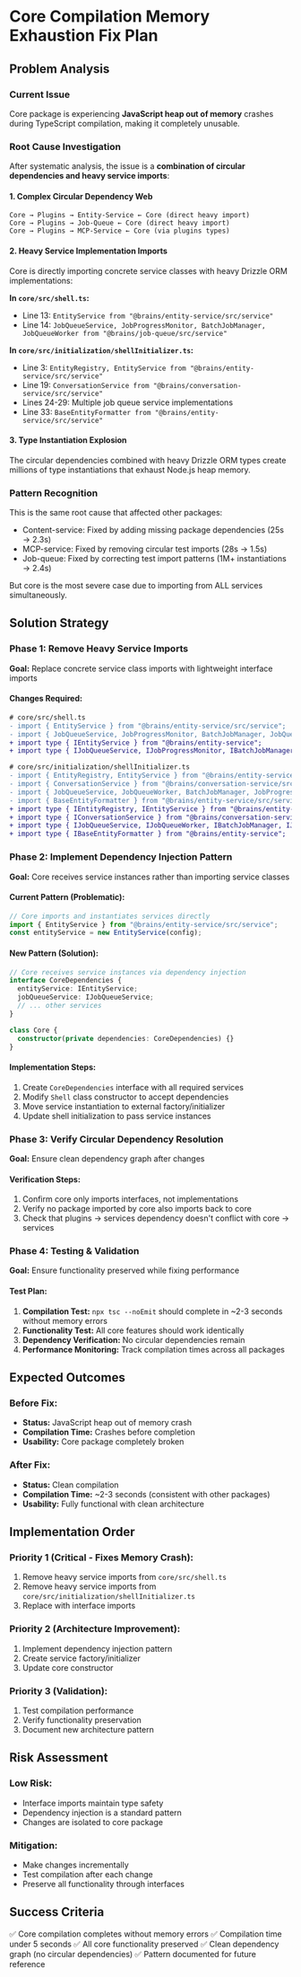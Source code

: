 # Core Compilation Memory Exhaustion Fix Plan

## Problem Analysis

### Current Issue

Core package is experiencing **JavaScript heap out of memory** crashes during TypeScript compilation, making it completely unusable.

### Root Cause Investigation

After systematic analysis, the issue is a **combination of circular dependencies and heavy service imports**:

#### 1. Complex Circular Dependency Web

```
Core → Plugins → Entity-Service ← Core (direct heavy import)
Core → Plugins → Job-Queue ← Core (direct heavy import)
Core → Plugins → MCP-Service ← Core (via plugins types)
```

#### 2. Heavy Service Implementation Imports

Core is directly importing concrete service classes with heavy Drizzle ORM implementations:

**In `core/src/shell.ts`:**

- Line 13: `EntityService from "@brains/entity-service/src/service"`
- Line 14: `JobQueueService, JobProgressMonitor, BatchJobManager, JobQueueWorker from "@brains/job-queue/src/service"`

**In `core/src/initialization/shellInitializer.ts`:**

- Line 3: `EntityRegistry, EntityService from "@brains/entity-service/src/service"`
- Line 19: `ConversationService from "@brains/conversation-service/src/service"`
- Lines 24-29: Multiple job queue service implementations
- Line 33: `BaseEntityFormatter from "@brains/entity-service/src/service"`

#### 3. Type Instantiation Explosion

The circular dependencies combined with heavy Drizzle ORM types create millions of type instantiations that exhaust Node.js heap memory.

### Pattern Recognition

This is the same root cause that affected other packages:

- Content-service: Fixed by adding missing package dependencies (25s → 2.3s)
- MCP-service: Fixed by removing circular test imports (28s → 1.5s)
- Job-queue: Fixed by correcting test import patterns (1M+ instantiations → 2.4s)

But core is the most severe case due to importing from ALL services simultaneously.

## Solution Strategy

### Phase 1: Remove Heavy Service Imports

**Goal:** Replace concrete service class imports with lightweight interface imports

#### Changes Required:

```diff
# core/src/shell.ts
- import { EntityService } from "@brains/entity-service/src/service";
- import { JobQueueService, JobProgressMonitor, BatchJobManager, JobQueueWorker } from "@brains/job-queue/src/service";
+ import type { IEntityService } from "@brains/entity-service";
+ import type { IJobQueueService, IJobProgressMonitor, IBatchJobManager, IJobQueueWorker } from "@brains/job-queue";

# core/src/initialization/shellInitializer.ts
- import { EntityRegistry, EntityService } from "@brains/entity-service/src/service";
- import { ConversationService } from "@brains/conversation-service/src/service";
- import { JobQueueService, JobQueueWorker, BatchJobManager, JobProgressMonitor } from "@brains/job-queue/src/service";
- import { BaseEntityFormatter } from "@brains/entity-service/src/service";
+ import type { IEntityRegistry, IEntityService } from "@brains/entity-service";
+ import type { IConversationService } from "@brains/conversation-service";
+ import type { IJobQueueService, IJobQueueWorker, IBatchJobManager, IJobProgressMonitor } from "@brains/job-queue";
+ import type { IBaseEntityFormatter } from "@brains/entity-service";
```

### Phase 2: Implement Dependency Injection Pattern

**Goal:** Core receives service instances rather than importing service classes

#### Current Pattern (Problematic):

```typescript
// Core imports and instantiates services directly
import { EntityService } from "@brains/entity-service/src/service";
const entityService = new EntityService(config);
```

#### New Pattern (Solution):

```typescript
// Core receives service instances via dependency injection
interface CoreDependencies {
  entityService: IEntityService;
  jobQueueService: IJobQueueService;
  // ... other services
}

class Core {
  constructor(private dependencies: CoreDependencies) {}
}
```

#### Implementation Steps:

1. Create `CoreDependencies` interface with all required services
2. Modify `Shell` class constructor to accept dependencies
3. Move service instantiation to external factory/initializer
4. Update shell initialization to pass service instances

### Phase 3: Verify Circular Dependency Resolution

**Goal:** Ensure clean dependency graph after changes

#### Verification Steps:

1. Confirm core only imports interfaces, not implementations
2. Verify no package imported by core also imports back to core
3. Check that plugins → services dependency doesn't conflict with core → services

### Phase 4: Testing & Validation

**Goal:** Ensure functionality preserved while fixing performance

#### Test Plan:

1. **Compilation Test:** `npx tsc --noEmit` should complete in ~2-3 seconds without memory errors
2. **Functionality Test:** All core features should work identically
3. **Dependency Verification:** No circular dependencies remain
4. **Performance Monitoring:** Track compilation times across all packages

## Expected Outcomes

### Before Fix:

- **Status:** JavaScript heap out of memory crash
- **Compilation Time:** Crashes before completion
- **Usability:** Core package completely broken

### After Fix:

- **Status:** Clean compilation
- **Compilation Time:** ~2-3 seconds (consistent with other packages)
- **Usability:** Fully functional with clean architecture

## Implementation Order

### Priority 1 (Critical - Fixes Memory Crash):

1. Remove heavy service imports from `core/src/shell.ts`
2. Remove heavy service imports from `core/src/initialization/shellInitializer.ts`
3. Replace with interface imports

### Priority 2 (Architecture Improvement):

1. Implement dependency injection pattern
2. Create service factory/initializer
3. Update core constructor

### Priority 3 (Validation):

1. Test compilation performance
2. Verify functionality preservation
3. Document new architecture pattern

## Risk Assessment

### Low Risk:

- Interface imports maintain type safety
- Dependency injection is a standard pattern
- Changes are isolated to core package

### Mitigation:

- Make changes incrementally
- Test compilation after each change
- Preserve all functionality through interfaces

## Success Criteria

✅ Core compilation completes without memory errors
✅ Compilation time under 5 seconds
✅ All core functionality preserved
✅ Clean dependency graph (no circular dependencies)
✅ Pattern documented for future reference
